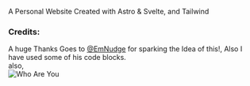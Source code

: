 A Personal Website Created with Astro & Svelte, and Tailwind
 ### Credits:
 A huge Thanks Goes to [@EmNudge](https://github.com/EmNudge) for sparking the Idea of this!,
 Also I have used some of his code blocks.  
 also,    
 ![Who Are You](https://media.tenor.com/gRCDxcr64k0AAAAd/wait-a-minute-who-are-you.gif)
